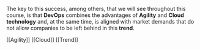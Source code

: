 The key to this success, among others, that we will see throughout this course, is that **DevOps** combines the advantages of **Agility** and **Cloud technology** and, at the same time, is aligned with market demands that do not allow companies to be left behind in this **trend**.

[[Agility]]
[[Cloud]]
[[Trend]]